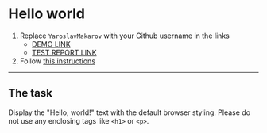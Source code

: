 # Hello world
1. Replace `YaroslavMakarov` with your Github username in the links
    - [DEMO LINK](https://<YaroslavMakarov>.github.io/layout_hello-world/) <br>
    - [TEST REPORT LINK](https://<YaroslavMakarov>.github.io/layout_hello-world/report/html_report/)
2. Follow [this instructions](https://mate-academy.github.io/layout_task-guideline/)
___

## The task 
Display the "Hello, world!" text with the default browser styling. Please do not 
use any enclosing tags like `<h1>` or `<p>`.
